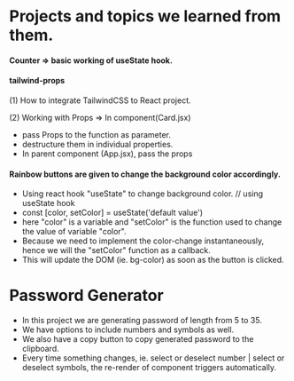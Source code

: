 # Projects and topics we learned from them.

#### Counter => basic working of useState hook.

#### tailwind-props

(1) How to integrate TailwindCSS to React project.

(2) Working with Props => In component(Card.jsx)

- pass Props to the function as parameter.
- destructure them in individual properties.
- In parent component (App.jsx), pass the props <Card name={name}/>

#### Rainbow buttons are given to change the background color accordingly.

- Using react hook "useState" to change background color.
  // using useState hook
- const [color, setColor] = useState('default value')
- here "color" is a variable and "setColor" is the function used to change the value of variable "color".
- Because we need to implement the color-change instantaneously, hence we will the "setColor" function as a callback.
- This will update the DOM (ie. bg-color) as soon as the button is clicked.

# Password Generator

- In this project we are generating password of length from 5 to 35.
- We have options to include numbers and symbols as well.
- We also have a copy button to copy generated password to the clipboard.
- Every time something changes, ie. select or deselect number | select or deselect symbols, the re-render of component triggers automatically.
